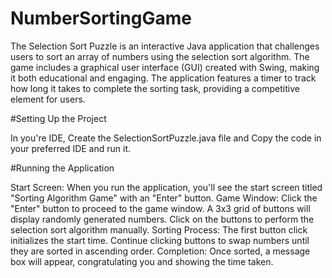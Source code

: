 # NumberSortingGame
The Selection Sort Puzzle is an interactive Java application that challenges users to sort an array of numbers using the selection sort algorithm. The game includes a graphical user interface (GUI) created with Swing, making it both educational and engaging. The application features a timer to track how long it takes to complete the sorting task, providing a competitive element for users.

#Setting Up the Project

In you're IDE, Create the SelectionSortPuzzle.java file and Copy the code in your preferred IDE and run it.

#Running the Application

Start Screen: When you run the application, you'll see the start screen titled "Sorting Algorithm Game" with an "Enter" button.
Game Window: Click the "Enter" button to proceed to the game window.
A 3x3 grid of buttons will display randomly generated numbers.
Click on the buttons to perform the selection sort algorithm manually.
Sorting Process:
The first button click initializes the start time.
Continue clicking buttons to swap numbers until they are sorted in ascending order.
Completion: Once sorted, a message box will appear, congratulating you and showing the time taken.
